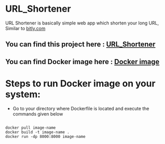 # URL_Shortener

URL Shortener is basically simple web app which shorten your long URL, Similar to [bitly.com](https://bitly.com/)

## You can find this project here : [URL_Shortener](https://url-sh-om.herokuapp.com/)

## You can find Docker image here : [Docker image](https://hub.docker.com/repository/docker/omkar0114/url_shortener)

# Steps to run Docker image on your system:
- Go to your directory where Dockerfile is located and execute the commands given below 

```

docker pull image-name
docker build -t image-name .
docker run -dp 8000:8000 image-name 

```

